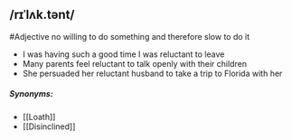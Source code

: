## /rɪˈlʌk.tənt/
#Adjective
no willing to do something and therefore slow to do it

- I was having such a good time I was reluctant to leave
- Many parents feel reluctant to talk openly with their children
- She persuaded her reluctant husband to take a trip to Florida with her

##### Synonyms:
- [[Loath]]
- [[Disinclined]]